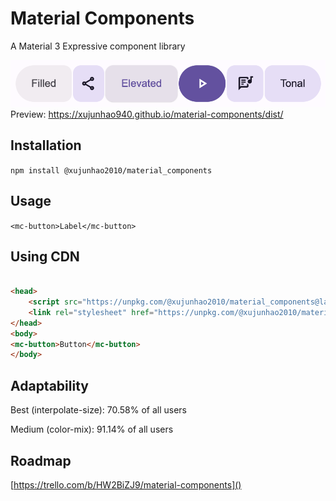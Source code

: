 # Material Components
A Material 3 Expressive component library

![](https://github.com/xujunhao940/material-components/blob/master/img/buttonGroups.png?raw=true "Button Groups")
Preview: https://xujunhao940.github.io/material-components/dist/



## Installation
`npm install @xujunhao2010/material_components`

## Usage
`
<mc-button>Label</mc-button>
`


## Using CDN

```html

<head>
    <script src="https://unpkg.com/@xujunhao2010/material_components@latest/dist/mc.js"></script>
    <link rel="stylesheet" href="https://unpkg.com/@xujunhao2010/material_components@latest/dist/mc.css">
</head>
<body>
<mc-button>Button</mc-button>
</body>
```

## Adaptability

Best (interpolate-size): 70.58% of all users

Medium (color-mix): 91.14% of all users

## Roadmap
[https://trello.com/b/HW2BiZJ9/material-components]()
